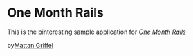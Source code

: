 # One Month Rails

This is the pinteresting sample application for
[*One Month Rails*](http://onemonthrails.com)

by[Mattan Griffel](http://mattangriffel.com)